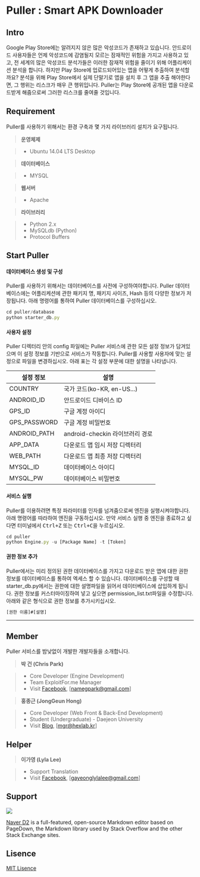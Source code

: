Puller : Smart APK Downloader
===================

Intro
-------------
Google Play Store에는 알려지지 않은 많은 악성코드가 존재하고 있습니다.
안드로이드 사용자들은 언제 악성코드에 감염될지 모르는 잠재적인 위험을 가지고 사용하고 있고, 전 세계의 많은 악성코드 분석가들은 이러한 잠재적 위험을 줄이기 위해 어플리케이션 분석을 합니다. 하지만 Play Store에 업로드되어있는 앱을 어떻게 추출하여 분석할까요? 분석을 위해 Play Store에서 실제 단말기로 앱을 설치 후 그 앱을 추출 해야한다면, 그 행위는 리스크가 매우 큰 행위입니다. Puller는 Play Store에 공개된 앱을 다운로드받게 해줌으로써 그러한 리스크를 줄여줄 것입니다.


Requirement
-------------

Puller를 사용하기 위해서는 환경 구축과 몇 가지 라이브러리 설치가 요구됩니다. 

> **운영체제**

> - Ubuntu 14.04 LTS Desktop

>**데이터베이스**

> - MYSQL

>**웹서버**

> - Apache

>**라이브러리**

> - Python 2.x
> - MySQLdb (Python)
> - Protocol Buffers

Start Puller
-------------

#### <i class="icon-file"></i> 데이터베이스 생성 및 구성

Puller를 사용하기 위해서는 데이터베이스를 사전에 구성하여야합니다.
Puller 데이터베이스에는 어플리케션에 관한 패키지 명, 패키지 사이즈, Hash 등의 다양한 정보가 저장됩니다. 아래 명령어를 통하여 Puller 데이터베이스를 구성하십시오.

```javascript
cd puller/database
python starter_db.py
```

#### <i class="icon-pencil"></i> 사용자 설정

Puller 디렉터리 안의 config 파일에는 Puller 서비스에 관한 모든 설정 정보가 담겨있으며 이 설정 정보를 기반으로 서비스가 작동합니다.
Puller를 사용할 사용자에 맞는 설정으로 파일을 변경하십시오.
아래 표는 각 설정 부문에 대한 설명을 나타냅니다.

설정 정보  | 설명
-------- | ---
COUNTRY | 국가 코드(ko-KR, en-US...)
ANDROID_ID    | 안드로이드 디바이스 ID
GPS_ID     | 구글 계정 아이디
GPS_PASSWORD     | 구글 계정 비밀번호
ANDROID_PATH     | android-checkin 라이브러리 경로
APP_DATA     | 다운로드 앱 임시 저장 디렉터리
WEB_PATH     | 다운로드 앱 최종 저장 디렉터리
MYSQL_ID     | 데이터베이스 아이디
MYSQL_PW     | 데이터베이스 비밀번호

#### <i class="icon-folder-open"></i> 서비스 실행

Puller를 이용하려면 특정 파라미터를 인자를 넘겨줌으로써 엔진을 실행시켜야합니다. 아래 명령어를 따라하여 엔진을 구동하십시오. 만약 서비스 실행 중 엔진을 종료하고 싶다면 터미널에서 <kbd>Ctrl+Z</kbd> 또는 <kbd>Ctrl+C</kbd>을 누르십시오.

```javascript
cd puller
python Engine.py -u [Package Name] -t [Token]
```


#### <i class="icon-trash"></i> 권한 정보 추가

Puller에서는 미리 정의된 권한 데이터베이스를 가지고 다운로드 받은 앱에 대한 권한 정보를 데이터베이스를 통하여 엑세스 할 수 있습니다. 데이터베이스를 구성할 때 starter_db.py에서는 권한에 대한 설명파일을 읽어서 데이터베이스에 삽입하게 됩니다. 권한 정보를 커스터마이징하여 넣고 싶으면 permission_list.txt파일을 수정합니다. 
아래와 같은 형식으로 권한 정보를 추가시키십시오.

```javascript
[권한 이름]#[설명]
```

-------------


Member
-------------------

Puller 서비스를 밤낮없이 개발한 개발자들을 소개합니다.

> **박 건 (Chris Park)**

> - Core Developer (Engine Development)
> - Team ExploitFor.me Manager
> - Visit [Facebook][2], [namegpark@gmail.com]

> **홍종근 (JongGeun Hong)**

> - Core Developer (Web Front & Back-End Development)
> - Student (Undergraduate) - Daejeon University 
> - Visit [Blog][1], [mgr@hexlab.kr]


Helper
-------------

> **이가영 (Lyla Lee)**

> - Support Translation
> - Visit [Facebook][2], [gayeonglylalee@gmail.com]


Support
-------------

[![](http://d2.naver.com/static/img/app/d2_logo.gif)](http://d2.naver.com/home)

 [Naver D2](https://stackedit.io/) is a full-featured, open-source Markdown editor based on PageDown, the Markdown library used by Stack Overflow and the other Stack Exchange sites.

Lisence
-------------
[MIT Lisence][3]

  [1]: http://havkalix.hexlab.kr
  [2]: http://www.facebook.com/namegpark
  [3]: https://github.com/namegpark/puller/blob/master/LICENSE

